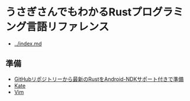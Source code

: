 # うさぎさんでもわかるRustプログラミング言語リファレンス
- [../index.md](../index.md)

## 準備
- [GitHubリポジトリーから最新のRustをAndroid-NDKサポート付きで準備](GitHubリポジトリーから最新のRustをAndroid-NDKサポート付きで準備.md)
- [Kate](Kate.md)
- [Vim](Vim.md)
